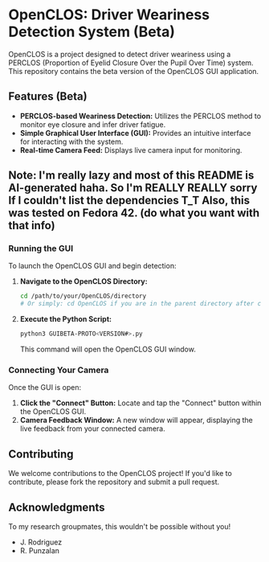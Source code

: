 # OpenCLOS: Driver Weariness Detection System (Beta)

OpenCLOS is a project designed to detect driver weariness using a PERCLOS (Proportion of Eyelid Closure Over the Pupil Over Time) system. This repository contains the beta version of the OpenCLOS GUI application.

## Features (Beta)

* **PERCLOS-based Weariness Detection:** Utilizes the PERCLOS method to monitor eye closure and infer driver fatigue.
* **Simple Graphical User Interface (GUI):** Provides an intuitive interface for interacting with the system.
* **Real-time Camera Feed:** Displays live camera input for monitoring.

## Note: I'm really lazy and most of this README is AI-generated haha. So I'm REALLY REALLY sorry If I couldn't list the dependencies T_T Also, this was tested on Fedora 42. (do what you want with that info)

### Running the GUI

To launch the OpenCLOS GUI and begin detection:

1.  **Navigate to the OpenCLOS Directory:**
    ```bash
    cd /path/to/your/OpenCLOS/directory 
    # Or simply: cd OpenCLOS if you are in the parent directory after cloning
    ```

2.  **Execute the Python Script:**
    ```bash
    python3 GUIBETA-PROTO<VERSION#>.py
    ```

    This command will open the OpenCLOS GUI window.

### Connecting Your Camera

Once the GUI is open:

1.  **Click the "Connect" Button:** Locate and tap the "Connect" button within the OpenCLOS GUI.
2.  **Camera Feedback Window:** A new window will appear, displaying the live feedback from your connected camera.

## Contributing

We welcome contributions to the OpenCLOS project! If you'd like to contribute, please fork the repository and submit a pull request.

## Acknowledgments
To my research groupmates, this wouldn't be possible without you!
* J. Rodriguez
* R. Punzalan
